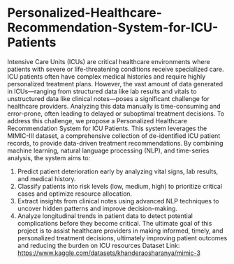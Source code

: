 # Personalized-Healthcare-Recommendation-System-for-ICU-Patients


Intensive Care Units (ICUs) are critical healthcare environments where patients with severe
or life-threatening conditions receive specialized care. ICU patients often have complex
medical histories and require highly personalized treatment plans. However, the vast amount
of data generated in ICUs—ranging from structured data like lab results and vitals to
unstructured data like clinical notes—poses a significant challenge for healthcare providers.
Analyzing this data manually is time-consuming and error-prone, often leading to delayed or
suboptimal treatment decisions.
To address this challenge, we propose a Personalized Healthcare Recommendation System
for ICU Patients. This system leverages the MIMIC-III dataset, a comprehensive
collection of de-identified ICU patient records, to provide data-driven treatment
recommendations. By combining machine learning, natural language processing (NLP),
and time-series analysis, the system aims to:
1. Predict patient deterioration early by analyzing vital signs, lab results, and medical
history.
2. Classify patients into risk levels (low, medium, high) to prioritize critical cases and
optimize resource allocation.
3. Extract insights from clinical notes using advanced NLP techniques to uncover
hidden patterns and improve decision-making.
4. Analyze longitudinal trends in patient data to detect potential complications before
they become critical.
The ultimate goal of this project is to assist healthcare providers in making informed, timely,
and personalized treatment decisions, ultimately improving patient outcomes and reducing
the burden on ICU resources
Dataset Link: https://www.kaggle.com/datasets/khanderaosharanya/mimic-3
